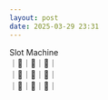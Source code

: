```yaml
---
layout: post
date: 2025-03-29 23:31
---
```


Slot Machine<br />
｜🍇｜🍒｜🍒｜<br />
｜🏴｜💎｜🔔｜<br />
｜🍒｜🔔｜💎｜<br />

